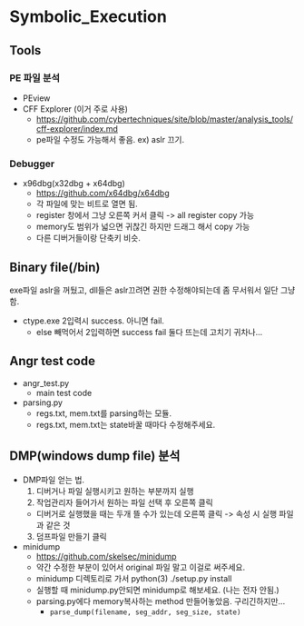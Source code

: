 # Symbolic_Execution

## Tools
### PE 파일 분석
- PEview
- CFF Explorer (이거 주로 사용)
  - https://github.com/cybertechniques/site/blob/master/analysis_tools/cff-explorer/index.md
  - pe파일 수정도 가능해서 좋음. ex) aslr 끄기.

### Debugger
- x96dbg(x32dbg + x64dbg)
  - https://github.com/x64dbg/x64dbg
  - 각 파일에 맞는 비트로 열면 됨.
  - register 창에서 그냥 오른쪽 커서 클릭 -> all register copy 가능
  - memory도 범위가 넓으면 귀찮긴 하지만 드래그 해서 copy 가능
  - 다른 디버거들이랑 단축키 비슷. 

## Binary file(/bin)
exe파일 aslr을 꺼뒀고, dll들은 aslr끄려면 권한 수정해야되는데 좀 무서워서 일단 그냥 함.
- ctype.exe 2입력시 success. 아니면 fail.
  - else 빼먹어서 2입력하면 success fail 둘다 뜨는데 고치기 귀차나...

## Angr test code
- angr_test.py
  - main test code
- parsing.py
  - regs.txt, mem.txt를 parsing하는 모듈.
  - regs.txt, mem.txt는 state바꿀 때마다 수정해주세요.

## DMP(windows dump file) 분석
- DMP파일 얻는 법.
  1. 디버거나 파일 실행시키고 원하는 부분까지 실행
  2. 작업관리자 들어가서 원하는 파일 선택 후 오른쪽 클릭
    - 디버거로 실행했을 때는 두개 뜰 수가 있는데 오른쪽 클릭 -> 속성 시 실행 파일과 같은 것
  3. 덤프파일 만들기 클릭
- minidump
  - https://github.com/skelsec/minidump
  - 약간 수정한 부분이 있어서 original 파일 말고 이걸로 써주세요.
  - minidump 디렉토리로 가서 python(3) ./setup.py install
  - 실행할 때 minidump.py안되면 minidump로 해보세요. (나는 전자 안됨.)
  - parsing.py에다 memory복사하는 method 만들어놓았음. 구리긴하지만...
    - `parse_dump(filename, seg_addr, seg_size, state)`